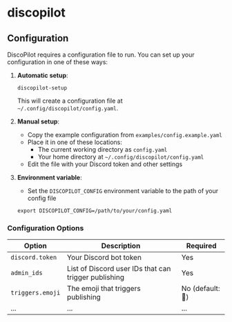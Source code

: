 # discopilot

## Configuration

DiscoPilot requires a configuration file to run. You can set up your configuration in one of these ways:

1. **Automatic setup**:
   ```
   discopilot-setup
   ```
   This will create a configuration file at `~/.config/discopilot/config.yaml`.

2. **Manual setup**:
   - Copy the example configuration from `examples/config.example.yaml`
   - Place it in one of these locations:
     - The current working directory as `config.yaml`
     - Your home directory at `~/.config/discopilot/config.yaml`
   - Edit the file with your Discord token and other settings

3. **Environment variable**:
   - Set the `DISCOPILOT_CONFIG` environment variable to the path of your config file
   ```
   export DISCOPILOT_CONFIG=/path/to/your/config.yaml
   ```

### Configuration Options

| Option | Description | Required |
|--------|-------------|----------|
| `discord.token` | Your Discord bot token | Yes |
| `admin_ids` | List of Discord user IDs that can trigger publishing | Yes |
| `triggers.emoji` | The emoji that triggers publishing | No (default: 📢) |
| ... | ... | ... |

